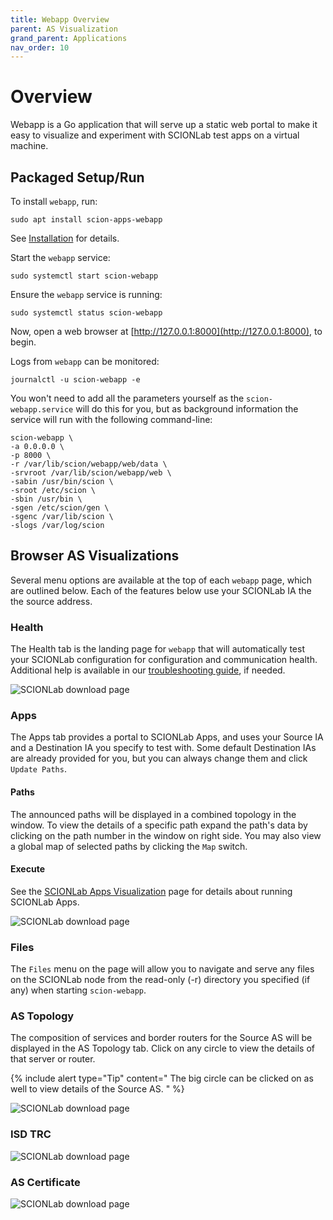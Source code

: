 ```yaml
---
title: Webapp Overview
parent: AS Visualization
grand_parent: Applications
nav_order: 10
---
```


# Overview

Webapp is a Go application that will serve up a static web portal to make it easy to visualize and experiment with SCIONLab test apps on a virtual machine.


## Packaged Setup/Run

To install `webapp`, run:
```shell
sudo apt install scion-apps-webapp
```
See [Installation](../../install/pkg.html#applications) for details.


Start the `webapp` service:
```shell
sudo systemctl start scion-webapp
```

Ensure the `webapp` service is running:
```shell
sudo systemctl status scion-webapp
```

Now, open a web browser at [http://127.0.0.1:8000](http://127.0.0.1:8000), to begin.

Logs from `webapp` can be monitored:
```shell
journalctl -u scion-webapp -e
```

You won't need to add all the parameters yourself as the `scion-webapp.service` will do this for you, but as background information the service will run with the following command-line:
```shell
scion-webapp \
-a 0.0.0.0 \
-p 8000 \
-r /var/lib/scion/webapp/web/data \
-srvroot /var/lib/scion/webapp/web \
-sabin /usr/bin/scion \
-sroot /etc/scion \
-sbin /usr/bin \
-sgen /etc/scion/gen \
-sgenc /var/lib/scion \
-slogs /var/log/scion
```

## Browser AS Visualizations
Several menu options are available at the top of each `webapp` page, which are outlined below. Each of the features below use your SCIONLab IA the the source address.

### Health
The Health tab is the landing page for `webapp` that will automatically test your SCIONLab configuration for configuration and communication health. Additional help is available in our [troubleshooting guide](../../faq/troubleshooting.html), if needed.

![SCIONLab download page](/content/images/scion_healthcheck.png)


### Apps
The Apps tab provides a portal to SCIONLab Apps, and uses your Source IA and a Destination IA you specify to test with. Some default Destination IAs are already provided for you, but you can always change them and click `Update Paths`.

#### Paths
The announced paths will be displayed in a combined topology in the window. To view the details of a specific path expand the path's data by clicking on the path number in the window on right side. You may also view a global map of selected paths by clicking the `Map` switch.

#### Execute
See the [SCIONLab Apps Visualization](webapp_apps.html) page for details about running SCIONLab Apps.

![SCIONLab download page](/content/images/sciond-paths.png)

### Files
The `Files` menu on the page will allow you to navigate and serve any files on the SCIONLab node from the read-only (-r) directory you specified (if any) when starting `scion-webapp`.

### AS Topology
The composition of services and border routers for the Source AS will be displayed in the AS Topology tab. Click on any circle to view the details of that server or router.

{% include alert type="Tip" content="
The big circle can be clicked on as well to view details of the Source AS.
" %}

![SCIONLab download page](/content/images/sciond_astopo.png)

### ISD TRC
![SCIONLab download page](/content/images/gendir_trc.png)

### AS Certificate
![SCIONLab download page](/content/images/gendir_crt.png)
